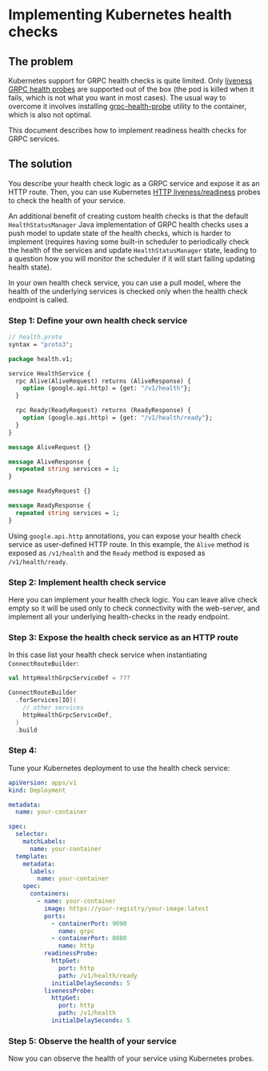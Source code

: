 # Implementing Kubernetes health checks

## The problem

Kubernetes support for GRPC health checks is quite limited.
Only [liveness GRPC health probes](https://kubernetes.io/docs/tasks/configure-pod-container/configure-liveness-readiness-startup-probes/#define-a-grpc-liveness-probe)
are supported out of the box (the pod is killed when it fails, which is not what you want in most cases).
The usual way to overcome it involves
installing [grpc-health-probe](https://github.com/grpc-ecosystem/grpc-health-probe) utility to the container,
which is also not optimal.

This document describes how to implement readiness health checks for GRPC services.

## The solution

You describe your health check logic as a GRPC service and expose it as an HTTP route.
Then, you can use
Kubernetes [HTTP liveness/readiness](https://kubernetes.io/docs/tasks/configure-pod-container/configure-liveness-readiness-startup-probes/#define-a-liveness-http-request)
probes to check the health of your service.

An additional benefit of creating custom health checks is that the default `HealthStatusManager` Java implementation of
GRPC health checks uses a push model to update state of the health checks, which is harder to implement
(requires having some built-in scheduler to periodically check the health of the services and update
`HealthStatusManager` state, leading to a question how you will monitor the scheduler if it will start failing updating
health state).

In your own health check service, you can use a pull model, where the health of the underlying services is checked only
when the health check endpoint is called.

### Step 1: Define your own health check service

```protobuf
// health.proto
syntax = "proto3";

package health.v1;

service HealthService {
  rpc Alive(AliveRequest) returns (AliveResponse) {
    option (google.api.http) = {get: "/v1/health"};
  }

  rpc Ready(ReadyRequest) returns (ReadyResponse) {
    option (google.api.http) = {get: "/v1/health/ready"};
  }
}

message AliveRequest {}

message AliveResponse {
  repeated string services = 1;
}

message ReadyRequest {}

message ReadyResponse {
  repeated string services = 1;
}
```

Using `google.api.http` annotations, you can expose your health check service as user-defined HTTP route.
In this example, the `Alive` method is exposed as `/v1/health` and the `Ready` method is exposed as `/v1/health/ready`.

### Step 2: Implement health check service

Here you can implement your health check logic.
You can leave alive check empty so it will be used only to check connectivity with the web-server,
and implement all your underlying health-checks in the ready endpoint.

### Step 3: Expose the health check service as an HTTP route

In this case list your health check service when instantiating `ConnectRouteBuilder`:

```scala
val httpHealthGrpcServiceDef = ???

ConnectRouteBuilder
  .forServices[IO](
    // other services
    httpHealthGrpcServiceDef,
  )
  .build
```

### Step 4:

Tune your Kubernetes deployment to use the health check service:

```yaml
apiVersion: apps/v1
kind: Deployment

metadata:
  name: your-container

spec:
  selector:
    matchLabels:
      name: your-container
  template:
    metadata:
      labels:
        name: your-container
    spec:
      containers:
        - name: your-container
          image: https://your-registry/your-image:latest
          ports:
            - containerPort: 9090
              name: grpc
            - containerPort: 8080
              name: http
          readinessProbe:
            httpGet:
              port: http
              path: /v1/health/ready
            initialDelaySeconds: 5
          livenessProbe:
            httpGet:
              port: http
              path: /v1/health
            initialDelaySeconds: 5
```

### Step 5: Observe the health of your service

Now you can observe the health of your service using Kubernetes probes.

